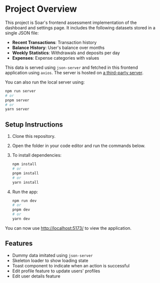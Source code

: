 # Project Overview

This project is Soar's frontend assessment implementation of the dashboard and settings page. It includes the following datasets stored in a single JSON file:

- **Recent Transactions**: Transaction history
- **Balance History**: User's balance over months
- **Weekly Statistics**: Withdrawals and deposits per day
- **Expenses**: Expense categories with values

This data is served using `json-server` and fetched in this frontend application using `axios`. The server is hosted on [a third-party server](https://my-json-server.typicode.com/).

You can also run the local server using:

```bash
npm run server
# or
pnpm server
# or
yarn server
```

## Setup Instructions

1. Clone this repository.
2. Open the folder in your code editor and run the commands below.
3. To install dependencies: 

   ```bash
   npm install
   # or
   pnpm install
   # or
   yarn install
   ```

4. Run the app: 

   ```bash
   npm run dev
   # or
   pnpm dev
   # or
   yarn dev
   ```

You can now use [http://localhost:5173/](http://localhost:5173/) to view the application.

## Features

- Dummy data imitated using `json-server`
- Skeleton loader to show loading state
- Toast component to indicate when an action is successful
- Edit profile feature to update users' profiles
- Edit user details feature